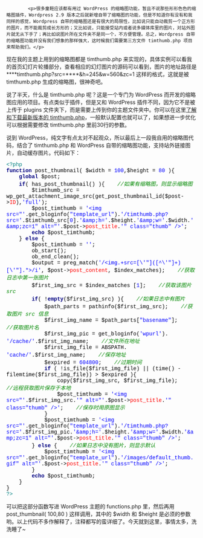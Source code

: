 <div class="post_bd" itemprop="articleBody">
            
            <p>很多童鞋应该都有用过 WordPress 的缩略图功能，暂且不说那些形形色色的缩略图插件，Wordpress 2.9 版本之后就新增自带了缩略图的功能，但是不知道你有没有和我同样的感觉，Wordpress 自带的缩略图还是有很大的局限性，比如说只能自动裁剪一个正方形的图片，而不能裁剪成长方形的；又比如说，只能接受站内或者说多媒体库里的图片，对站外图片就无从下手了；再比如说图片所在文件夹不是同一个，不方便管理。总之，Wordpress 自带的缩略图功能并没有我们想象的那样强大，这时候我们需要第三方文件 timthumb.php 项目来帮助我们。</p>
<p>现在我的主题上用到的缩略图都是 timthumb.php 来实现的，具体实例可以看我的首页幻灯片轮播部分，查看相应的幻灯图片的源码可以看到，图片的地址路径是 ****timthumb.php?src=****&amp;h=245&amp;w=560&amp;zc=1 这样的格式，这就是被 timthumb.php 生成的缩略图，很神奇吧。</p>
<p>说了半天，什么是 timthumb.php 呢？这是一个专门为 WordPress 而开发的缩略图应用的项目。有点类似于插件，但是又和 WordPress 插件不同，因为它不是被上传于 plugins 文件夹下，而是需要上传到你的主题文件夹中。你可以在这里<a title="Timthumb" href="http://code.google.com/p/timthumb/" target="_blank">了解和下载最新版本的 timthumb.php</a>，一般默认配置也就可以了，如果想进一步优化可以根据需要修改 timthumb.php 里前30行的参数。</p>
<p>说到 WordPress，纯文字有点太对不起观众，所以最后上一段我自用的缩略图代码，结合了 timthumb.php 和 WordPress 自带的缩略图功能，支持站外链接图片，自动缓存图片。代码如下：</p>
<div class="source" style="font-family: 'Courier New', 'Consolas', 'Lucida Console'; color: #000000;"><span style="color: #008080;">&lt;?php</span><br>
<span style="color: #000080; font-weight: bold;">function</span> <span style="color: #000000;">post_thumbnail</span>( <span style="color: #000000;">$width</span> <span style="color: #000000;">=</span> <span style="color: #0000ff;">100</span><span style="color: #000000;">,</span><span style="color: #000000;">$height</span> <span style="color: #000000;">=</span> <span style="color: #0000ff;">80</span> <span style="color: #000000;">){</span><br>
&nbsp;&nbsp;&nbsp; <span style="color: #000080; font-weight: bold;">global</span> <span style="color: #000000;">$post</span>;<br>
&nbsp;&nbsp;&nbsp; <span style="color: #000080; font-weight: bold;">if</span>( <span style="color: #000000;">has_post_thumbnail</span>() <span style="color: #000000;">){</span>&nbsp;&nbsp;&nbsp; <span style="font-style: italic; color: #008800;">//如果有缩略图，则显示缩略图</span><br>
&nbsp;&nbsp;&nbsp;&nbsp;&nbsp;&nbsp;&nbsp; <span style="color: #000000;">$timthumb_src</span> <span style="color: #000000;">=</span> <span style="color: #000000;">wp_get_attachment_image_src</span>(<span style="color: #000000;">get_post_thumbnail_id</span>(<span style="color: #000000;">$post</span><span style="color: #000000;">-&gt;</span><span style="color: #ff0000;">ID</span><span style="color: #000000;">),</span><span style="color: #0000ff;">'full'</span>);<br>
&nbsp;&nbsp;&nbsp;&nbsp;&nbsp;&nbsp;&nbsp; <span style="color: #000000;">$post_timthumb</span> <span style="color: #000000;">=</span> <span style="color: #0000ff;">'&lt;img src="'</span><span style="color: #000000;">.</span><span style="color: #000000;">get_bloginfo</span>(<span style="color: #0000ff;">"template_url"</span>)<span style="color: #000000;">.</span><span style="color: #0000ff;">'/timthumb.php?src='</span><span style="color: #000000;">.</span><span style="color: #000000;">$timthumb_src</span><span style="color: #000000;">[</span><span style="color: #0000ff;">0</span><span style="color: #000000;">]</span><span style="color: #000000;">.</span><span style="color: #0000ff;">'&amp;amp;h='</span><span style="color: #000000;">.</span><span style="color: #000000;">$height</span><span style="color: #000000;">.</span><span style="color: #0000ff;">'&amp;amp;w='</span><span style="color: #000000;">.</span><span style="color: #000000;">$width</span><span style="color: #000000;">.</span><span style="color: #0000ff;">'&amp;amp;zc=1" alt="'</span><span style="color: #000000;">.</span><span style="color: #000000;">$post</span><span style="color: #000000;">-&gt;</span><span style="color: #ff0000;">post_title</span><span style="color: #000000;">.</span><span style="color: #0000ff;">'" class="thumb" /&gt;'</span>;<br>
&nbsp;&nbsp;&nbsp;&nbsp;&nbsp;&nbsp;&nbsp; <span style="color: #000080; font-weight: bold;">echo</span> <span style="color: #000000;">$post_timthumb</span>;<br>
&nbsp;&nbsp;&nbsp; <span style="color: #000000;">}</span> <span style="color: #000080; font-weight: bold;">else</span> <span style="color: #000000;">{</span><br>
&nbsp;&nbsp;&nbsp;&nbsp;&nbsp;&nbsp;&nbsp; <span style="color: #000000;">$post_timthumb</span> <span style="color: #000000;">=</span> <span style="color: #0000ff;">''</span>;<br>
&nbsp;&nbsp;&nbsp;&nbsp;&nbsp;&nbsp;&nbsp; <span style="color: #000000;">ob_start</span>();<br>
&nbsp;&nbsp;&nbsp;&nbsp;&nbsp;&nbsp;&nbsp; <span style="color: #000000;">ob_end_clean</span>();<br>
&nbsp;&nbsp;&nbsp;&nbsp;&nbsp;&nbsp;&nbsp; <span style="color: #000000;">$output</span> <span style="color: #000000;">=</span> <span style="color: #000000;">preg_match</span>(<span style="color: #0000ff;">'/&lt;img.+src=[\'"]([^\'"]+)[\'"].*&gt;/i'</span><span style="color: #000000;">,</span> <span style="color: #000000;">$post</span><span style="color: #000000;">-&gt;</span><span style="color: #ff0000;">post_content</span><span style="color: #000000;">,</span> <span style="color: #000000;">$index_matches</span>);&nbsp;&nbsp;&nbsp; <span style="font-style: italic; color: #008800;">//获取日志中第一张图片</span><br>
&nbsp;&nbsp;&nbsp;&nbsp;&nbsp;&nbsp;&nbsp; <span style="color: #000000;">$first_img_src</span> <span style="color: #000000;">=</span> <span style="color: #000000;">$index_matches</span> <span style="color: #000000;">[</span><span style="color: #0000ff;">1</span><span style="color: #000000;">];</span>&nbsp;&nbsp;&nbsp; <span style="font-style: italic; color: #008800;">//获取该图片 src</span><br>
&nbsp;&nbsp;&nbsp;&nbsp;&nbsp;&nbsp;&nbsp; <span style="color: #000080; font-weight: bold;">if</span>( <span style="color: #000000;">!</span><span style="color: #000080; font-weight: bold;">empty</span>(<span style="color: #000000;">$first_img_src</span>) <span style="color: #000000;">){</span>&nbsp;&nbsp;&nbsp; <span style="font-style: italic; color: #008800;">//如果日志中有图片</span><br>
&nbsp;&nbsp;&nbsp;&nbsp;&nbsp;&nbsp;&nbsp;&nbsp;&nbsp;&nbsp;&nbsp; <span style="color: #000000;">$path_parts</span> <span style="color: #000000;">=</span> <span style="color: #000000;">pathinfo</span>(<span style="color: #000000;">$first_img_src</span>);&nbsp;&nbsp;&nbsp; <span style="font-style: italic; color: #008800;">//获取图片 src 信息</span><br>
&nbsp;&nbsp;&nbsp;&nbsp;&nbsp;&nbsp;&nbsp;&nbsp;&nbsp;&nbsp;&nbsp; <span style="color: #000000;">$first_img_name</span> <span style="color: #000000;">=</span> <span style="color: #000000;">$path_parts</span><span style="color: #000000;">[</span><span style="color: #0000ff;">"basename"</span><span style="color: #000000;">];</span>&nbsp;&nbsp;&nbsp; <span style="font-style: italic; color: #008800;">//获取图片名</span><br>
&nbsp;&nbsp;&nbsp;&nbsp;&nbsp;&nbsp;&nbsp;&nbsp;&nbsp;&nbsp;&nbsp; <span style="color: #000000;">$first_img_pic</span> <span style="color: #000000;">=</span> <span style="color: #000000;">get_bloginfo</span>(<span style="color: #0000ff;">'wpurl'</span>)<span style="color: #000000;">.</span> <span style="color: #0000ff;">'/cache/'</span><span style="color: #000000;">.</span><span style="color: #000000;">$first_img_name</span>;&nbsp;&nbsp;&nbsp; <span style="font-style: italic; color: #008800;">//文件所在地址</span><br>
&nbsp;&nbsp;&nbsp;&nbsp;&nbsp;&nbsp;&nbsp;&nbsp;&nbsp;&nbsp;&nbsp; <span style="color: #000000;">$first_img_file</span> <span style="color: #000000;">=</span> <span style="color: #000000;">ABSPATH</span><span style="color: #000000;">.</span> <span style="color: #0000ff;">'cache/'</span><span style="color: #000000;">.</span><span style="color: #000000;">$first_img_name</span>;&nbsp;&nbsp;&nbsp; <span style="font-style: italic; color: #008800;">//保存地址</span><br>
&nbsp;&nbsp;&nbsp;&nbsp;&nbsp;&nbsp;&nbsp;&nbsp;&nbsp;&nbsp;&nbsp; <span style="color: #000000;">$expired</span> <span style="color: #000000;">=</span> <span style="color: #0000ff;">604800</span>;&nbsp;&nbsp;&nbsp; <span style="font-style: italic; color: #008800;">//过期时间</span><br>
&nbsp;&nbsp;&nbsp;&nbsp;&nbsp;&nbsp;&nbsp;&nbsp;&nbsp;&nbsp;&nbsp; <span style="color: #000080; font-weight: bold;">if</span> ( <span style="color: #000000;">!</span><span style="color: #000000;">is_file</span>(<span style="color: #000000;">$first_img_file</span>) || (<span style="color: #000000;">time</span>() <span style="color: #000000;">-</span> <span style="color: #000000;">filemtime</span>(<span style="color: #000000;">$first_img_file</span>)) <span style="color: #000000;">&gt;</span> <span style="color: #000000;">$expired</span> <span style="color: #000000;">){</span><br>
&nbsp;&nbsp;&nbsp;&nbsp;&nbsp;&nbsp;&nbsp;&nbsp;&nbsp;&nbsp;&nbsp;&nbsp;&nbsp;&nbsp;&nbsp; <span style="color: #000000;">copy</span>(<span style="color: #000000;">$first_img_src</span><span style="color: #000000;">,</span> <span style="color: #000000;">$first_img_file</span>);&nbsp;&nbsp;&nbsp; <span style="font-style: italic; color: #008800;">//远程获取图片保存于本地</span><br>
&nbsp;&nbsp;&nbsp;&nbsp;&nbsp;&nbsp;&nbsp;&nbsp;&nbsp;&nbsp;&nbsp;&nbsp;&nbsp;&nbsp;&nbsp; <span style="color: #000000;">$post_timthumb</span> <span style="color: #000000;">=</span> <span style="color: #0000ff;">'&lt;img src="'</span><span style="color: #000000;">.</span><span style="color: #000000;">$first_img_src</span><span style="color: #000000;">.</span><span style="color: #0000ff;">'" alt="'</span><span style="color: #000000;">.</span><span style="color: #000000;">$post</span><span style="color: #000000;">-&gt;</span><span style="color: #ff0000;">post_title</span><span style="color: #000000;">.</span><span style="color: #0000ff;">'" class="thumb" /&gt;'</span>;&nbsp;&nbsp;&nbsp; <span style="font-style: italic; color: #008800;">//保存时用原图显示</span><br>
&nbsp;&nbsp;&nbsp;&nbsp;&nbsp;&nbsp;&nbsp;&nbsp;&nbsp;&nbsp;&nbsp; <span style="color: #000000;">}</span><br>
&nbsp;&nbsp;&nbsp;&nbsp;&nbsp;&nbsp;&nbsp;&nbsp;&nbsp;&nbsp;&nbsp; <span style="color: #000000;">$post_timthumb</span> <span style="color: #000000;">=</span> <span style="color: #0000ff;">'&lt;img src="'</span><span style="color: #000000;">.</span><span style="color: #000000;">get_bloginfo</span>(<span style="color: #0000ff;">"template_url"</span>)<span style="color: #000000;">.</span><span style="color: #0000ff;">'/timthumb.php?src='</span><span style="color: #000000;">.</span><span style="color: #000000;">$first_img_pic</span><span style="color: #000000;">.</span><span style="color: #0000ff;">'&amp;amp;h='</span><span style="color: #000000;">.</span><span style="color: #000000;">$height</span><span style="color: #000000;">.</span><span style="color: #0000ff;">'&amp;amp;w='</span><span style="color: #000000;">.</span><span style="color: #000000;">$width</span><span style="color: #000000;">.</span><span style="color: #0000ff;">'&amp;amp;zc=1" alt="'</span><span style="color: #000000;">.</span><span style="color: #000000;">$post</span><span style="color: #000000;">-&gt;</span><span style="color: #ff0000;">post_title</span><span style="color: #000000;">.</span><span style="color: #0000ff;">'" class="thumb" /&gt;'</span>;<br>
&nbsp;&nbsp;&nbsp;&nbsp;&nbsp;&nbsp;&nbsp; <span style="color: #000000;">}</span> <span style="color: #000080; font-weight: bold;">else</span> <span style="color: #000000;">{</span>&nbsp;&nbsp;&nbsp; <span style="font-style: italic; color: #008800;">//如果日志中没有图片，则显示默认</span><br>
&nbsp;&nbsp;&nbsp;&nbsp;&nbsp;&nbsp;&nbsp;&nbsp;&nbsp;&nbsp;&nbsp; <span style="color: #000000;">$post_timthumb</span> <span style="color: #000000;">=</span> <span style="color: #0000ff;">'&lt;img src="'</span><span style="color: #000000;">.</span><span style="color: #000000;">get_bloginfo</span>(<span style="color: #0000ff;">"template_url"</span>)<span style="color: #000000;">.</span><span style="color: #0000ff;">'/images/default_thumb.gif" alt="'</span><span style="color: #000000;">.</span><span style="color: #000000;">$post</span><span style="color: #000000;">-&gt;</span><span style="color: #ff0000;">post_title</span><span style="color: #000000;">.</span><span style="color: #0000ff;">'" class="thumb" /&gt;'</span>;<br>
&nbsp;&nbsp;&nbsp;&nbsp;&nbsp;&nbsp;&nbsp; <span style="color: #000000;">}</span><br>
&nbsp;&nbsp;&nbsp;&nbsp;&nbsp;&nbsp;&nbsp; <span style="color: #000080; font-weight: bold;">echo</span> <span style="color: #000000;">$post_timthumb</span>;<br>
&nbsp;&nbsp;&nbsp; <span style="color: #000000;">}</span><br>
<span style="color: #000000;">}</span><br>
<span style="color: #008080;">?&gt;</span></div>
<p>可以把这部分函数写进 WordPress 主题的 functions.php 里，然后再用 post_thumbnail( 100,80 ) 这样调用，其中的 $width 和 $height 是必须的参数哟。以上代码不多作解释了，注释都写的蛮详细了。今天就到这里，事情太多，洗洗睡了~</p>
        </div>
